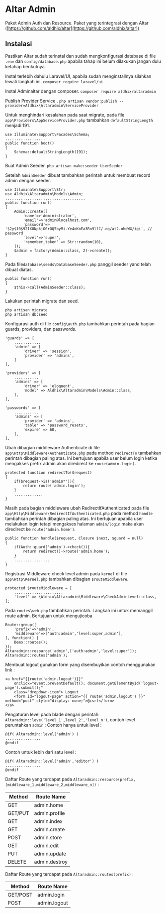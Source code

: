 # Altar Admin
Paket Admin Auth dan Resource. Paket yang terintegrasi dengan Altar ([https://github.com/aldhix/altar](https://github.com/aldhix/altar))

## Instalasi
Pastikan Altar sudah terinstal dan sudah mengkonfigurasi database di file `.env` dan `config/database.php` apabila tahap ini belum dilakukan jangan dulu ketahap berikutnya. 

Instal terlebih dahulu Laravel/UI, apabila sudah menginstallnya silahkan lewati langkah ini. 
`composer require laravel/ui`

Instal Adminaltar dengan composer.
`composer require aldhix/altaradmin`

Publish Provider Service .
`php artisan vendor:publish --provider=Aldhix\Altaradmin\ServiceProvider`

Untuk menghindari kesalahan pada saat migrate, pada file `app\Providers\AppServiceProvider.php` tambahkan `defaultStringLength` menjadi 191.

    use Illuminate\Support\Facades\Schema;
    ..................
    public function boot()
    {
    	Schema::defaultStringLength(191);
    }

Buat Admin Seeder.
`php artisan make:seeder UserSeeder`

Setelah `AdminSeeder` dibuat tambahkan perintah untuk membuat record admin dengan seeder.

    use Illuminate\Support\Str;
    use Aldhix\Altaradmin\Models\Admin;
    ....................................
    public function run()
    {
	    Admin::create([
		    'name'=>'Administrator',
		    'email'=>'admin@localhost.com',
		    'password'=> '$2y$10$92IXUNpkjO0rOQ5byMi.Ye4oKoEa3Ro9llC/.og/at2.uheWG/igi', // password
		    'level'=>'super',
		    'remember_token' => Str::random(10),
	    ]);
	    $admin = factory(Admin::class, 2)->create();
    }


Pada file`database\seeds\DatabaseSeeder.php` panggil seeder yand telah dibuat diatas.

    public function run()
    {
	    $this->call(AdminSeeder::class);
    }

Lakukan perintah migrate dan seed.

    php artisan migrate
    php artisan db:seed

Konfigurasi auth di file `config\auth.php` tambahkan perintah pada bagian guards, providers, dan passwords.

    'guards' => [
	    ............
	    'admin' => [
		    'driver' => 'session',
		    'provider' => 'admins',
	    ]
    ],
    
    'providers' => [
	    ...........
	    'admins' => [
		    'driver' => 'eloquent',
		    'model' => Aldhix\Altaradmin\Models\Admin::class,
	    ],
    ],
    
    'passwords' => [
	    ...........
	    'admins' => [
		    'provider' => 'admins',
		    'table' => 'password_resets',
		    'expire' => 60,
	    ],
    ],


Ubah dibagian middleware Authenticate di file `app\Http\Middleware\Authenticate.php` pada method `redirectTo` tambahkan perintah dibagian paling atas. Ini bertujuan apabila user belum login ketika mengakses prefix admin akan diredirect ke `route(admin.login)`.

    protected function redirectTo($request)
    {
	    if($request->is('admin*')){
		    return route('admin.login');
	    }
	    .............
    }



Masih pada bagian middleware ubah RedirectIfAuthenticated pada file `app\Http\Middleware\RedirectIfAuthenticated.php` pada method `handle` tambahkan perintah  dibagian paling atas. Ini bertujuan apabila user melakukan login tetapi mengakses halaman `admin/login` maka akan diredirect ke `route('admin.home')`.

    public function handle($request, Closure $next, $guard = null)
    {
	    if(Auth::guard('admin')->check()){
		    return redirect()->route('admin.home');
	    }
	    ................
    }

Registrasi Middleware check level admin pada `kernel` di file `app\Http\Kernel.php` tambahkan dibagian `$routeMiddleware`.

    protected $routeMiddleware = [
	    ......................
	    'level' => \Aldhix\Altaradmin\Middleware\CheckAdminLevel::class,
    ];


Pada `routes\web.php` tambahkan perintah. Langkah ini untuk memanggil route admin. Bertujuan untuk mengujicoba

    Route::group([
        'prefix'=>'admin',
        'middleware'=>['auth:admin','level:super,admin'],
    ], function() {
        Demo::routes();
    });
    Altaradmin::resource('admin',['auth:admin','level:super']);
    Altaradmin::routes('admin');

Membuat logout gunakan form yang disembuyikan contoh menggunakan link :

    <a href="{{route('admin.logout')}}" 
	    onclick="event.preventDefault(); document.getElementById('logout-page').submit();" 
	    class="dropdown-item"> Logout
	    <form id="logout-page" action="{{ route('admin.logout') }}" method="post" style="display: none;">@csrf</form>
    </a>

Pengaturan level pada blade dengan perintah `Altaradmin::leve('level_1',level_2','level_n')`, contoh level peruntahkan `admin` :
Contoh hanya untuk level :

    @if( Altaradmin::level('admin') )
    ................
    @endif
  
  Contoh untuk lebih dari satu level : 

    @if( Altaradmin::level('admin','editor') )
    ................
    @endif

Daftar Route yang terdapat pada `Altaradmin::resource(prefix, [middleware_1,middleware_2,middleware_n])` :

| Method | Route Name | 
|--|--|
| GET | admin.home |
| GET/PUT | admin.profile |
| GET |admin.index  |
| GET | admin.create |
| POST| admin.store |
| GET | admin.edit |
| PUT | admin.update |
| DELETE | admin.destroy |

Daftar Route yang terdapat pada `Altaradmin::routes(prefix)` :

| Method | Route Name | 
|--|--|
| GET/POST | admin.login |
| POST | admin.logout |
